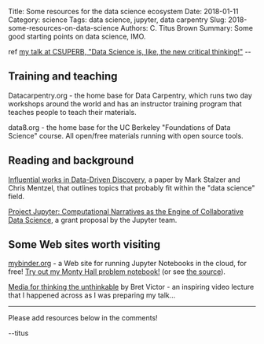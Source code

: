 Title: Some resources for the data science ecosystem
Date: 2018-01-11
Category: science
Tags: data science, jupyter, data carpentry
Slug: 2018-some-resources-on-data-science
Authors: C. Titus Brown
Summary: Some good starting points on data science, IMO.

ref [my talk at CSUPERB, "Data Science is, like, the new critical thinking!"](https://osf.io/vrkcf/) --

## Training and teaching

Datacarpentry.org - the home base for Data Carpentry, which runs two day workshops around the world and has an instructor training program that teaches people to teach their materials.

data8.org - the home base for the UC Berkeley "Foundations of Data Science" course. All open/free materials running with open source tools.

## Reading and background

[Influential works in Data-Driven Discovery](https://arxiv.org/abs/1503.08776), a paper by Mark Stalzer and Chris Mentzel, that outlines topics that probably fit within the "data science" field.

[Project Jupyter: Computational Narratives as the Engine of Collaborative Data Science](https://blog.jupyter.org/project-jupyter-computational-narratives-as-the-engine-of-collaborative-data-science-2b5fb94c3c58?gi=f68b10648a2f), a grant proposal by the Jupyter team.

## Some Web sites worth visiting

[mybinder.org](http://mybinder.org) - a Web site for running Jupyter Notebooks in the cloud, for free! [Try out my Monty Hall problem notebook!](https://mybinder.org/v2/gh/ngs-docs/2018-ggg201b/master?filepath=%2Flab0-monty-hall%2Fmonty-hall.ipynb) (or see [the source](https://github.com/ngs-docs/2018-ggg201b/tree/master/lab0-monty-hall)).

[Media for thinking the unthinkable](https://vimeo.com/67076984) by Bret Victor - an inspiring video lecture that I happened across as I was preparing my talk...

----

Please add resources below in the comments!

--titus



